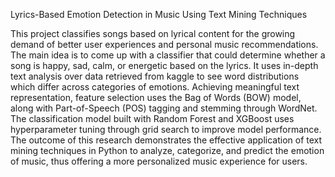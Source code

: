 Lyrics-Based Emotion Detection in Music Using Text Mining Techniques

This project classifies songs based on lyrical content for the growing demand of better user experiences and personal music recommendations. The main idea is to come up with a classifier that could determine whether a song is happy, sad, calm, or energetic based on the lyrics. It uses in-depth text analysis over data retrieved from kaggle to see word distributions which differ across categories of emotions. Achieving meaningful text representation, feature selection uses the Bag of Words (BOW) model, along with Part-of-Speech (POS) tagging and stemming through WordNet. The classification model built with Random Forest and XGBoost uses hyperparameter tuning through grid search to improve model performance. The outcome of this research demonstrates the effective application of text mining techniques in Python to analyze, categorize, and predict the emotion of music, thus offering a more personalized music experience for users.
